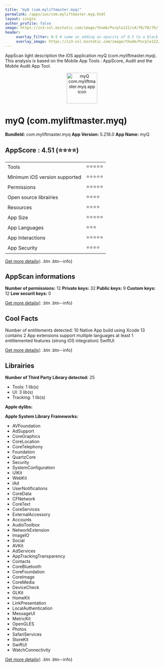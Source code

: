 ```yaml
---
title: "myQ (com.myliftmaster.myq)"
permalink: /apps/ios/com.myliftmaster.myq.html
layout: single
author_profile: false
image: https://is3-ssl.mzstatic.com/image/thumb/Purple122/v4/f0/f8/76/f0f87667-6319-6f8e-5c4b-b7527f6b22ef/AppIcon-LiftMaster-1x_U007emarketing-0-5-0-85-220.png/512x512bb.jpg
header: 
     overlay_filter: 0.5 # same as adding an opacity of 0.5 to a black background
     overlay_image: https://is3-ssl.mzstatic.com/image/thumb/Purple122/v4/f0/f8/76/f0f87667-6319-6f8e-5c4b-b7527f6b22ef/AppIcon-LiftMaster-1x_U007emarketing-0-5-0-85-220.png/512x512bb.jpg
---
```

AppScan light description the iOS application myQ (com.myliftmaster.myq). This analysis is based on the Mobile App Tools : AppScore, Audit and the Mobile Audit App Tool.

  
  
<div style="text-align: center;"><img src="https://is3-ssl.mzstatic.com/image/thumb/Purple122/v4/f0/f8/76/f0f87667-6319-6f8e-5c4b-b7527f6b22ef/AppIcon-LiftMaster-1x_U007emarketing-0-5-0-85-220.png/512x512bb.jpg" width="100" height="100" alt="myQ com.myliftmaster.myq app icon"></div>  
  
# myQ (com.myliftmaster.myq)

**BundleId:** com.myliftmaster.myq
**App Version:** 5.218.0
**App Name:** myQ


## AppScore : 4.51 (⭐️⭐️⭐️⭐️) 

<table>
<tr><td> Tools </td><td> ⭐️⭐️⭐️⭐️⭐️ </td></tr>
<tr><td> Minimum iOS version supported </td><td> ⭐️⭐️⭐️⭐️⭐️ </td></tr>
<tr><td> Permissions </td><td> ⭐️⭐️⭐️⭐️⭐️ </td></tr>
<tr><td> Open source librairies </td><td> ⭐️⭐️⭐️⭐️ </td></tr>
<tr><td> Resources </td><td> ⭐️⭐️⭐️⭐️ </td></tr>
<tr><td> App Size </td><td> ⭐️⭐️⭐️⭐️⭐️ </td></tr>
<tr><td> App Languages </td><td> ⭐️⭐️⭐️ </td></tr>
<tr><td> App Interactions </td><td> ⭐️⭐️⭐️⭐️⭐️ </td></tr>
<tr><td> App Security </td><td> ⭐️⭐️⭐️⭐️ </td></tr>
</table>

[Get more details](/pricing.html){: .btn .btn--info}  
  
## AppScan informations 

**Number of permissions:** 12
**Private keys:** 32
**Public keys:** 9
**Custom keys:** 12
**Low securit keys:** 0
  
[Get more details](/pricing.html){: .btn .btn--info}

## Cool Facts

Number of entitlements detected: 10
Native App
build using Xcode 13
contains 2 App extensions
support multiple languages
at least 1 entitlemented features (strong iOS integration)
SwiftUI
  
[Get more details](/pricing.html){: .btn .btn--info}

## Librairies 
**Number of Third Party Library detected:** 25
- Tools: 1 lib(s)
- UI: 3 lib(s)
- Tracking: 1 lib(s)

**Apple dylibs:**


**Apple System Library Frameworks:**
- AVFoundation
- AdSupport
- CoreGraphics
- CoreLocation
- CoreTelephony
- Foundation
- QuartzCore
- Security
- SystemConfiguration
- UIKit
- WebKit
- iAd
- UserNotifications
- CoreData
- CFNetwork
- CoreText
- CoreServices
- ExternalAccessory
- Accounts
- AudioToolbox
- NetworkExtension
- ImageIO
- Social
- AVKit
- AdServices
- AppTrackingTransparency
- Contacts
- CoreBluetooth
- CoreFoundation
- CoreImage
- CoreMedia
- DeviceCheck
- GLKit
- HomeKit
- LinkPresentation
- LocalAuthentication
- MessageUI
- MetricKit
- OpenGLES
- Photos
- SafariServices
- StoreKit
- SwiftUI
- WatchConnectivity


  
[Get more details](/pricing.html){: .btn .btn--info}

